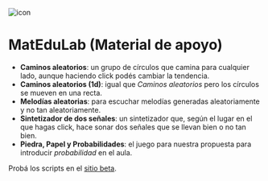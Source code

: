 ![icon](https://gitlab.com/rodrigovalla/matedulab/-/raw/master/assets/img/icon_64.png)

# MatEduLab (Material de apoyo)

- **Caminos aleatorios**: un grupo de círculos que camina para cualquier lado, aunque haciendo click podés
cambiar la tendencia.  
- **Caminos aleatorios (1d)**: igual que *Caminos aleatorios* pero los círculos se mueven en una recta.  
- **Melodías aleatorias**: para escuchar melodías generadas aleatoriamente y no tan aleatoriamente.  
- **Sintetizador de dos señales**: un sintetizador que, según el lugar en el que hagas click, hace sonar
dos señales que se llevan bien o no tan bien.  
- **Piedra, Papel y Probabilidades**: el juego para nuestra propuesta para introducir *probabilidad* en el aula.  

Probá los scripts en el [sitio beta](https://rvalla.github.io/matedulab).
